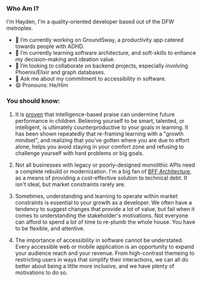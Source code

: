 ### Who Am I?
I'm Hayden, I'm a quality-oriented developer based out of the DFW metroplex.

- 🔭 I’m currently working on GroundSway, a productivity app catered towards people with ADHD.
- 🌱 I’m currently learning software architecture, and soft-skills to enhance my decision-making and ideation value.
- 👯 I’m looking to collaborate on backend projects, especially involving Phoenix/Elixir and graph databases.
- 💬 Ask me about my commitment to accessibility in software.
- 😄 Pronouns: He/Him

### You should know:
1. It is [proven](https://psycnet.apa.org/record/1998-04530-003) that intelligence-based praise can undermine future performance in children. Believing yourself to be smart, talented, or intelligent, is ultimately counterproductive to your goals in learning. It has been shown repeatedly that re-framing learning with a "growth mindset", and realizing that you've gotten where you are due to effort alone, helps you avoid staying in your comfort zone and refusing to challenge yourself with hard problems or big goals.

3. Not all businesses with legacy or poorly-designed monolithic APIs need a complete rebuild or modernization. I'm a big fan of [BFF Architecture](https://learn.microsoft.com/en-us/azure/architecture/patterns/backends-for-frontends), as a means of providing a cost-effective solution to technical debt. It isn't ideal, but market constraints rarely are.
   
4. Sometimes, understanding and learning to operate within market constraints is essential to your growth as a developer. We often have a tendency to suggest changes that provide a lot of value, but fail when it comes to understanding the stakeholder's motivations. Not everyone can afford to spend a lot of time to re-plumb the whole house. You have to be flexible, and attentive.
   
5. The importance of accessibility in software cannot be understated. Every accessible web or mobile application is an opportunity to expand your audience reach and your revenue. From high-contrast themeing to restricting users in ways that simplify their interactions, we can all do better about being a little more inclusive, and we have plenty of motivations to do so.
